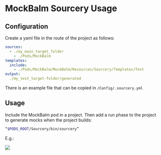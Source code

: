 # MockBalm Sourcery Usage
## Configuration
Create a yaml file in the route of the project as follows:

```yaml
sources:
  - ./my_main_target_folder
	- ./Pods/MockBalm
templates:
  include:
    - ./Pods/MockBalm/MockBalm/Resources/Sourcery/Templates/Test
output:
  ./my_test_target-folder/generated
```

There is an example file that can be copied in `/Config/.sourcery.yml`

## Usage
Include the MockBalm pod in a project. Then add a run phase to the project to generate mocks when the project builds:
``` bash
“$PODS_ROOT/Sourcery/bin/sourcery”
```

E.g.:

![](Readme/Screenshot%202019-07-17%2020.26.06.png)
